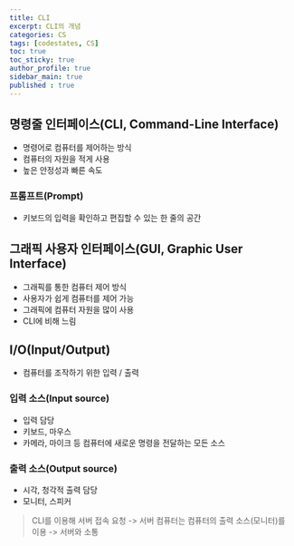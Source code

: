 ```yaml
---
title: CLI
excerpt: CLI의 개념
categories: CS
tags: [codestates, CS]
toc: true
toc_sticky: true
author_profile: true
sidebar_main: true
published : true
---
```

## 명령줄 인터페이스(CLI, Command-Line Interface) 
- 명령어로 컴퓨터를 제어하는 방식
- 컴퓨터의 자원을 적게 사용
- 높은 안정성과 빠른 속도

### 프롬프트(Prompt)
- 키보드의 입력을 확인하고 편집할 수 있는 한 줄의 공간 

## 그래픽 사용자 인터페이스(GUI, Graphic User Interface)
- 그래픽를 통한 컴퓨터 제어 방식
- 사용자가 쉽게 컴퓨터를 제어 가능
- 그래픽에 컴퓨터 자원을 많이 사용
- CLI에 비해 느림

## I/O(Input/Output)
- 컴퓨터를 조작하기 위한 입력 / 출력

### 입력 소스(Input source)
- 입력 담당 
- 키보드, 마우스
- 카메라, 마이크 등 컴퓨터에 새로운 명령을 전달하는 모든 소스

### 출력 소스(Output source)
- 시각, 청각적 출력 담당
- 모니터, 스피커

> CLI를 이용해 서버 접속 요청 -> 서버 컴퓨터는  컴퓨터의 출력 소스(모니터)를 이용 -> 서버와 소통